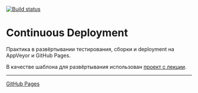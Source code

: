 [![Build status](https://ci.appveyor.com/api/projects/status/ujs5lsg9qst0xl57?svg=true)](https://ci.appveyor.com/project/Di-sole/2-ahj-env-8b21y)
# Continuous Deployment

Практика в развёртывании тестирования, сборки и deployment на AppVeyor и GitHub Pages.

В качестве шаблона для развёртывания использован [проект с лекции](https://github.com/netology-code/ahj-code/tree/master/env).

---

[GitHub Pages](https://di-sole.github.io/2-ahj-env/)


